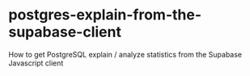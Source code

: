 # postgres-explain-from-the-supabase-client
How to get PostgreSQL explain / analyze statistics from the Supabase Javascript client
